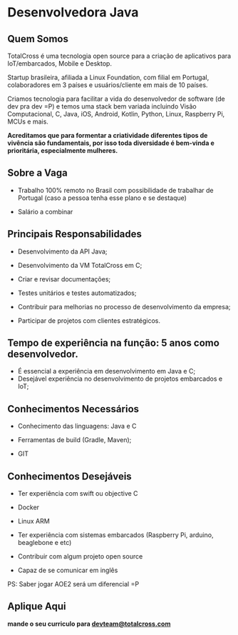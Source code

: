 
# Desenvolvedora Java

## Quem Somos

TotalCross é uma tecnologia open source para a criação de aplicativos para IoT/embarcados, Mobile e Desktop. 

Startup brasileira, afiliada a Linux Foundation, com filial em Portugal, colaboradores em 3 países e usuários/cliente em mais de 10 países.

Criamos tecnologia para facilitar a vida do desenvolvedor de software (de dev pra dev =P) e temos uma stack bem variada incluindo Visão Computacional, C, Java, iOS, Android, Kotlin, Python, Linux, Raspberry Pi, MCUs e mais.

**Acreditamos que para formentar a criatividade diferentes tipos de vivência são fundamentais, por isso toda diversidade é bem-vinda e prioritária, especialmente mulheres.**

## Sobre a Vaga

* Trabalho 100% remoto no Brasil com possibilidade de trabalhar de Portugal (caso a pessoa tenha esse plano e se destaque)

* Salário a combinar

## Principais Responsabilidades

* Desenvolvimento da API Java;

* Desenvolvimento da VM TotalCross em C;

* Criar e revisar documentações;

* Testes unitários e testes automatizados;

* Contribuir para melhorias no processo de desenvolvimento da empresa;

* Participar de projetos com clientes estratégicos.

## Tempo de experiência na função: 5 anos como desenvolvedor.

* É essencial a experiência em desenvolvimento em Java e C;
* Desejável experiência no desenvolvimento de projetos embarcados e IoT;

## Conhecimentos Necessários

* Conhecimento das linguagens: Java e C

* Ferramentas de build (Gradle, Maven);

* GIT

## Conhecimentos Desejáveis

* Ter experiência com swift ou objective C

* Docker

* Linux ARM

* Ter experiência com sistemas embarcados (Raspberry Pi, arduino, beaglebone e etc)

* Contribuir com algum projeto open source

* Capaz de se comunicar em inglês

PS: Saber jogar AOE2 será um diferencial =P

## Aplique Aqui

**mande o seu curriculo para devteam@totalcross.com**
